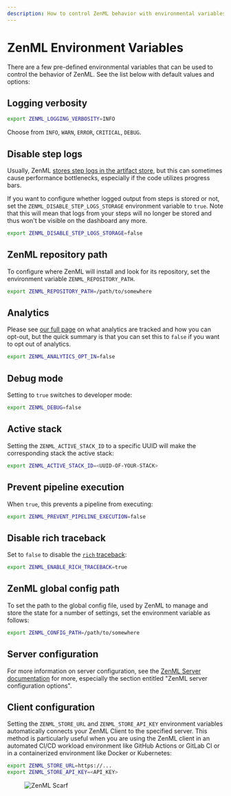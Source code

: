 ```yaml
---
description: How to control ZenML behavior with environmental variables.
---
```


# ZenML Environment Variables

There are a few pre-defined environmental variables that can be used to control 
the behavior of ZenML. See the list below with default values and options:

## Logging verbosity

```bash
export ZENML_LOGGING_VERBOSITY=INFO
```

Choose from `INFO`, `WARN`, `ERROR`, `CRITICAL`, `DEBUG`.

## Disable step logs

Usually, ZenML [stores step logs in the artifact store](../pipelining-features/managing-steps.md#enable-or-disable-logs-storing),
but this can sometimes cause performance bottlenecks, especially if the code utilizes
progress bars.

If you want to configure whether logged output from steps is stored or not, set
the `ZENML_DISABLE_STEP_LOGS_STORAGE` environment variable to `true`. Note that
this will mean that logs from your steps will no longer be stored and thus won't
be visible on the dashboard any more.

```bash
export ZENML_DISABLE_STEP_LOGS_STORAGE=false
```

## ZenML repository path

To configure where ZenML will install and look for its repository, set the
environment variable `ZENML_REPOSITORY_PATH`.

```bash
export ZENML_REPOSITORY_PATH=/path/to/somewhere
```

## Analytics

Please see [our full page](../../../user-guide/advanced-guide/configuring-zenml/global-settings-of-zenml.md#usage-analytics) on what analytics are tracked and how you can opt-out,
but the quick summary is that you can set this to `false` if you want to opt out
of analytics.

```bash
export ZENML_ANALYTICS_OPT_IN=false
```

## Debug mode

Setting to `true` switches to developer mode:

```bash
export ZENML_DEBUG=false
```

## Active stack

Setting the `ZENML_ACTIVE_STACK_ID` to a specific UUID will make the 
corresponding stack the active stack:
```bash
export ZENML_ACTIVE_STACK_ID=<UUID-OF-YOUR-STACK>
```

## Prevent pipeline execution

When `true`, this prevents a pipeline from executing:
```bash
export ZENML_PREVENT_PIPELINE_EXECUTION=false
```

## Disable rich traceback

Set to `false` to disable the [`rich` traceback](https://rich.readthedocs.io/en/stable/traceback.html):


```bash
export ZENML_ENABLE_RICH_TRACEBACK=true
```

## ZenML global config path

To set the path to the global config file, used by ZenML to manage and store the
state for a number of settings, set the environment variable as follows:

```bash
export ZENML_CONFIG_PATH=/path/to/somewhere
```

## Server configuration

For more information on server configuration, see the [ZenML Server documentation](../../../deploying-zenml/zenml-self-hosted/deploy-with-docker.md)
for more, especially the section entitled "ZenML server configuration options".


## Client configuration

Setting the `ZENML_STORE_URL` and `ZENML_STORE_API_KEY` environment
variables automatically connects your ZenML Client to the specified server. This method
is particularly useful when you are using the ZenML client in an automated CI/CD
workload environment like GitHub Actions or GitLab CI or in a containerized
environment like Docker or Kubernetes:

```bash
export ZENML_STORE_URL=https://...
export ZENML_STORE_API_KEY=<API_KEY>
```

<!-- For scarf -->
<figure><img alt="ZenML Scarf" referrerpolicy="no-referrer-when-downgrade" src="https://static.scarf.sh/a.png?x-pxid=f0b4f458-0a54-4fcd-aa95-d5ee424815bc" /></figure>